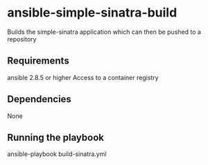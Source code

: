 ansible-simple-sinatra-build
=============================

Builds the simple-sinatra application which can then be pushed to a repository

Requirements
-------------

ansible 2.8.5 or higher
Access to a container registry

Dependencies
------------
None

Running the playbook
---------------------

ansible-playbook build-sinatra.yml




